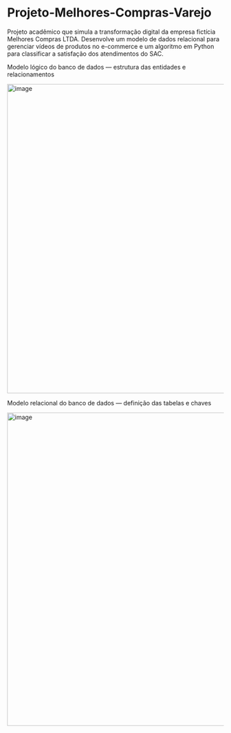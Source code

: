 # Projeto-Melhores-Compras-Varejo
Projeto acadêmico que simula a transformação digital da empresa fictícia Melhores Compras LTDA. Desenvolve um modelo de dados relacional para gerenciar vídeos de produtos no e-commerce e um algoritmo em Python para classificar a satisfação dos atendimentos do SAC.

Modelo lógico do banco de dados — estrutura das entidades e relacionamentos

<img width="1069" height="719" alt="image" src="https://github.com/user-attachments/assets/1e36ea79-d69c-4d52-afce-0b6e59f815d1" />

Modelo relacional do banco de dados — definição das tabelas e chaves

<img width="1082" height="728" alt="image" src="https://github.com/user-attachments/assets/5a5acabd-2618-4060-bc88-6808454bc957" />
